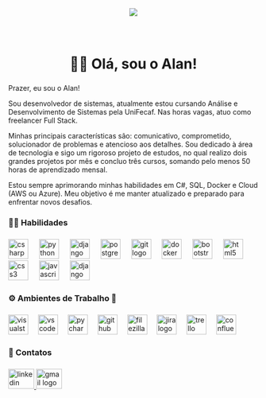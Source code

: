 <div align="center">
    <img style="max-width: 700px; max-height: 360px;" src="banner.png"  />
  </div>
  
  ###
  
  <br clear="both">
  
  <h1 align="center">👋🏽 Olá, sou o Alan!</h1>
  
  ###
  
  <p align="left">Prazer, eu sou o Alan!

Sou desenvolvedor de sistemas, atualmente estou cursando Análise e Desenvolvimento de Sistemas pela UniFecaf. Nas horas vagas, atuo como freelancer Full Stack.

Minhas principais características são: comunicativo, comprometido, solucionador de problemas e atencioso aos detalhes. Sou dedicado à área de tecnologia e sigo um rigoroso projeto de estudos, no qual realizo dois grandes projetos por mês e concluo três cursos, somando pelo menos 50 horas de aprendizado mensal.

Estou sempre aprimorando minhas habilidades em C#, SQL, Docker e Cloud (AWS ou Azure). Meu objetivo é me manter atualizado e preparado para enfrentar novos desafios.</p>
  
  ###
  
  <h3 align="left">👨‍💻 Habilidades</h3>
  
  ###
  
  <div align="left">
    <img src="https://cdn.jsdelivr.net/gh/devicons/devicon/icons/csharp/csharp-original.svg" height="40" alt="csharp logo"  />
    <img width="14" />
    <img src="https://cdn.jsdelivr.net/gh/devicons/devicon/icons/python/python-original.svg" height="40" alt="python logo"  />
    <img width="14" />
    <img src="https://cdn.jsdelivr.net/gh/devicons/devicon/icons/django/django-plain.svg" height="40" alt="django logo"  />
    <img width="14" />
    <img src="https://cdn.jsdelivr.net/gh/devicons/devicon/icons/postgresql/postgresql-original.svg" height="40" alt="postgresql logo"  />
    <img width="14" />
    <img src="https://cdn.jsdelivr.net/gh/devicons/devicon/icons/git/git-original.svg" height="40" alt="git logo"  />
    <img width="14" />
    <img src="https://cdn.jsdelivr.net/gh/devicons/devicon/icons/docker/docker-original.svg" height="40" alt="docker logo"  />
    <img width="14" />
    <img src="https://cdn.jsdelivr.net/gh/devicons/devicon/icons/bootstrap/bootstrap-original.svg" height="40" alt="bootstrap logo"  />
    <img width="14" />
    <img src="https://cdn.jsdelivr.net/gh/devicons/devicon/icons/html5/html5-original.svg" height="40" alt="html5 logo"  />
    <img width="14" />
    <img src="https://cdn.jsdelivr.net/gh/devicons/devicon/icons/css3/css3-original.svg" height="40" alt="css3 logo"  />
    <img width="14" />
    <img src="https://cdn.jsdelivr.net/gh/devicons/devicon/icons/javascript/javascript-original.svg" height="40" alt="javascript logo"  />
    <img width="14" />
    <img src="https://www.django-rest-framework.org/img/logo.png" height="40" alt="django rest framework logo">
  </div>


  ###
  
  <h3 align="left">⚙️ Ambientes de Trabalho 🔨</h3>
  
  ###
  
  <div align="left">
    <img src="https://cdn.jsdelivr.net/gh/devicons/devicon/icons/visualstudio/visualstudio-plain.svg" height="40" alt="visualstudio logo"  />
    <img width="12" />
    <img src="https://cdn.jsdelivr.net/gh/devicons/devicon/icons/vscode/vscode-original.svg" height="40" alt="vscode logo"  />
    <img width="12" />
    <img src="https://cdn.jsdelivr.net/gh/devicons/devicon/icons/pycharm/pycharm-original.svg" height="40" alt="pycharm logo"  />
    <img width="12" />
    <img src="https://cdn.jsdelivr.net/gh/devicons/devicon/icons/github/github-original.svg" height="40" alt="github logo"  />
    <img width="12" />
    <img src="https://cdn.jsdelivr.net/gh/devicons/devicon/icons/filezilla/filezilla-plain.svg" height="40" alt="filezilla logo"  />
    <img width="12" />
    <img src="https://cdn.jsdelivr.net/gh/devicons/devicon/icons/jira/jira-original.svg" height="40" alt="jira logo"  />
    <img width="12" />
    <img src="https://cdn.jsdelivr.net/gh/devicons/devicon/icons/trello/trello-plain.svg" height="40" alt="trello logo"  />
    <img width="12" />
    <img src="https://cdn.jsdelivr.net/gh/devicons/devicon/icons/confluence/confluence-original.svg" height="40" alt="confluence logo"  />
  </div>
  
  ###

  
  ###
  
  <h3 align="left">🚀 Contatos</h3>
  
  ###
  
  <div align="left">
    <a href="https://www.linkedin.com/in/alan-pereira-dev/" target="_blank">
      <img src="https://raw.githubusercontent.com/maurodesouza/profile-readme-generator/master/src/assets/icons/social/linkedin/default.svg" width="52" height="40" alt="linkedin logo"  />
    </a>
    <a href="ala.pereiradocavalcante@gmail.com" target="_blank">
      <img src="https://raw.githubusercontent.com/maurodesouza/profile-readme-generator/master/src/assets/icons/social/gmail/default.svg" width="52" height="40" alt="gmail logo"  />
    </a>
  </div>
  
###  
